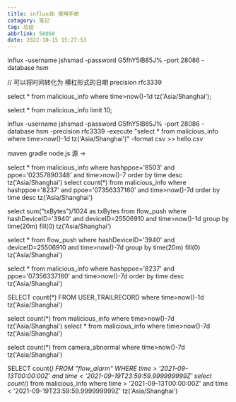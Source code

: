 ```yaml
---
title: influxdb 使用手册
catagory: 笔记
tag: 总结
abbrlink: 58050
date: 2022-10-15 15:27:53
---
```


influx -username jshsmad -password G5fhY5lB85J% -port 28086 -database hsm

// 可以将时间转化为 横杠形式的日期
precision rfc3339

select * from malicious_info where  time>now()-1d tz('Asia/Shanghai');

select * from malicious_info limit 10;


influx -username jshsmad -password G5fhY5lB85J% -port 28086 -database hsm -precision rfc3339 -execute "select * from malicious_info where time>now()-1d tz('Asia/Shanghai')" -format csv  >>  hello.csv

maven  gradle node.js  源 -> 

select * from malicious_info where hashppoe='8503' and ppoe='02357890348' and time>now()-7 order by time desc tz('Asia/Shanghai')
select count(*) from malicious_info where hashppoe='8237' and ppoe='07356337160' and time>now()-7d order by time desc tz('Asia/Shanghai')


select sum("txBytes")/1024 as txBytes from flow_push where hashDeviceID='3940' and deviceID=25506910 and time>now()-1d group by time(20m) fill(0) tz('Asia/Shanghai')

select * from flow_push where hashDeviceID='3940' and deviceID=25506910 and time>now()-7d group by time(20m) fill(0) tz('Asia/Shanghai')

select * from malicious_info where hashppoe='8237' and ppoe='07356337160' and time>now()-7d order by time desc tz('Asia/Shanghai')

SELECT count(*) FROM USER_TRAILRECORD where time>now()-1d tz('Asia/Shanghai')



select count(*) from malicious_info where  time>now()-7d tz('Asia/Shanghai')
select * from malicious_info where  time>now()-7d tz('Asia/Shanghai')

select count(*) from camera_abnormal where   time>now()-7d tz('Asia/Shanghai')


SELECT count(*) FROM "flow_alarm" WHERE time > '2021-09-13T00:00:00Z' and time < '2021-09-19T23:59:59.999999999Z'
select count(*) from malicious_info where time > '2021-09-13T00:00:00Z' and time < '2021-09-19T23:59:59.999999999Z' tz('Asia/Shanghai')

